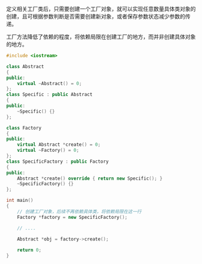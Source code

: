 定义相关工厂类后，只需要创建一个工厂对象，就可以实现任意数量具体类对象的创建，且可根据参数判断是否需要创建新对象，或者保存参数状态减少参数的传递。

工厂方法降低了依赖的程度，将依赖局限在创建工厂的地方，而并非创建具体对象的地方。

```cpp
#include <iostream>

class Abstract
{
public:
	virtual ~Abstract() = 0;
};
class Specific : public Abstract
{
public:
	~Specific() {}
};

class Factory
{
public:
	virtual Abstract *create() = 0;
	virtual ~Factory() = 0;
};
class SpecificFactory : public Factory
{
public:
	Abstract *create() override { return new Specific(); }
	~SpecificFactory() {}
};

int main()
{
	// 创建工厂对象，后续不再依赖具体类，将依赖局限在这一行
	Factory *factory = new SpecificFactory();

	// ....
    
    Abstract *obj = factory->create();

	return 0;
}
```


